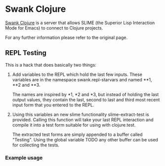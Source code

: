 # Swank Clojure

[Swank Clojure](http://github.com/technomancy/swank-clojure) is a
server that allows SLIME (the Superior Lisp Interaction Mode for
Emacs) to connect to Clojure projects.

For any further information please refer to the original page.

## REPL Testing

This is a hack that does basically two things:

1. Add variables to the REPL which hold the last few inputs. These
   variables are in the namespace swank.repl-starvars and named **1,
   **2 and **3.

   The names are inspired by *1, *2 and *3, but instead of holding the
   last output values, they contain the last, second to last and third
   most recent input form that you entered to the REPL.

2. Using this variables an new slime functionality slime-extract-test
   is provided. Calling this function will take your last REPL
   interaction and compile it into a test form suitable for using with
   clojure.test.
   
   The extracted test forms are simply appended to a buffer called
   "Testing".  Using the global variable TODO any other buffer can be
   used for collecting the tests.

### Example usage

    